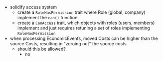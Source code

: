 - solidify access system
  - create a `RoleHasPermission` trait where Role (global, company) implement the 
  `can()` function
  - create a `CanAccess` trait, which objects with roles (users, members) implement
  and just requires retuning a set of roles implementing `RoleHasPermission`
- when processing EconomicEvents, moved Costs can be higher than the source Costs,
  resulting in "zeroing out" the source costs.
  - should this be allowed?
    - no

